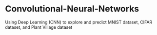 # Convolutional-Neural-Networks
Using Deep Learning (CNN) to explore and predict MNIST dataset, CIFAR dataset, and Plant Village dataset
